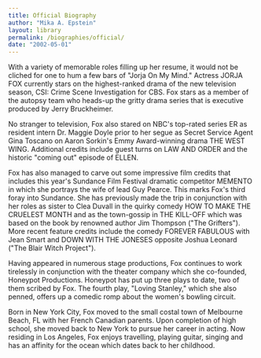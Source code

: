 ```yaml
---
title: Official Biography
author: "Mika A. Epstein"
layout: library
permalink: /biographies/official/
date: "2002-05-01"
---
```


With a variety of memorable roles filling up her resume, it would not be cliched for one to hum a few bars of "Jorja On My Mind." Actress JORJA FOX currently stars on the highest-ranked drama of the new television season, CSI: Crime Scene Investigation for CBS. Fox stars as a member of the autopsy team who heads-up the gritty drama series that is executive produced by Jerry Bruckheimer.

No stranger to television, Fox also stared on NBC's top-rated series ER as resident intern Dr. Maggie Doyle prior to her segue as Secret Service Agent Gina Toscano on Aaron Sorkin's Emmy Award-winning drama THE WEST WING. Additional credits include guest turns on LAW AND ORDER and the historic "coming out" episode of ELLEN.

Fox has also managed to carve out some impressive film credits that includes this year's Sundance Film Festival dramatic competitor MEMENTO in which she portrays the wife of lead Guy Pearce. This marks Fox's third foray into Sundance. She has previously made the trip in conjunction with her roles as sister to Clea Duvall in the quirky comedy HOW TO MAKE THE CRUELEST MONTH and as the town-gossip in THE KILL-OFF which was based on the book by renowned author Jim Thompson ("The Grifters"). More recent feature credits include the comedy FOREVER FABULOUS with Jean Smart and DOWN WITH THE JONESES opposite Joshua Leonard ("The Blair Witch Project").

Having appeared in numerous stage productions, Fox continues to work tirelessly in conjunction with the theater company which she co-founded, Honeypot Productions. Honeypot has put up three plays to date, two of them scribed by Fox. The fourth play, "Loving Stanley," which she also penned, offers up a comedic romp about the women's bowling circuit.

Born in New York City, Fox moved to the small costal town of Melbourne Beach, FL with her French Canadian parents. Upon completion of high school, she moved back to New York to pursue her career in acting. Now residing in Los Angeles, Fox enjoys travelling, playing guitar, singing and has an affinity for the ocean which dates back to her childhood.
